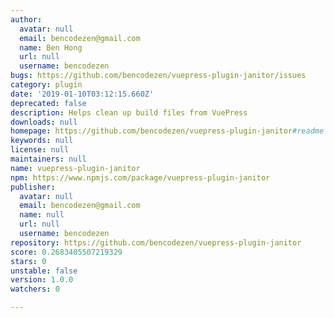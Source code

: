 ```yaml
---
author:
  avatar: null
  email: bencodezen@gmail.com
  name: Ben Hong
  url: null
  username: bencodezen
bugs: https://github.com/bencodezen/vuepress-plugin-janitor/issues
category: plugin
date: '2019-01-10T03:12:15.660Z'
deprecated: false
description: Helps clean up build files from VuePress
downloads: null
homepage: https://github.com/bencodezen/vuepress-plugin-janitor#readme
keywords: null
license: null
maintainers: null
name: vuepress-plugin-janitor
npm: https://www.npmjs.com/package/vuepress-plugin-janitor
publisher:
  avatar: null
  email: bencodezen@gmail.com
  name: null
  url: null
  username: bencodezen
repository: https://github.com/bencodezen/vuepress-plugin-janitor
score: 0.2683405507219329
stars: 0
unstable: false
version: 1.0.0
watchers: 0

---
```


